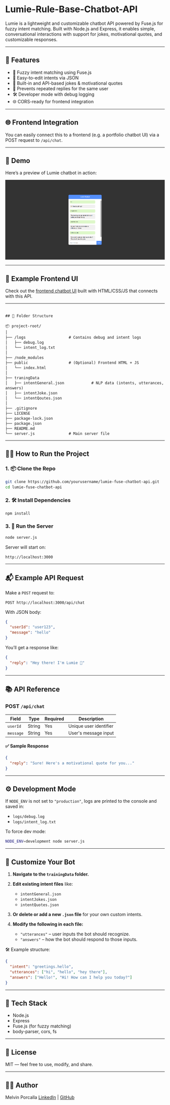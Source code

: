 # Lumie-Rule-Base-Chatbot-API
Lumie is a lightweight and customizable chatbot API powered by Fuse.js for fuzzy intent matching. Built with Node.js and Express, it enables simple, conversational interactions with support for jokes, motivational quotes, and customizable responses.

---

## 🚀 Features

* 🎯 Fuzzy intent matching using Fuse.js
* 🤖 Easy-to-edit intents via JSON
* 📜 Built-in and API-based jokes & motivational quotes
* 🔁 Prevents repeated replies for the same user
* 🛠️ Developer mode with debug logging
* 🌐 CORS-ready for frontend integration

---

## 🌐 Frontend Integration

You can easily connect this to a frontend (e.g. a portfolio chatbot UI) via a POST request to `/api/chat`.

---

## 📸 Demo

Here’s a preview of Lumie chatbot in action:

![Chatbot Demo](public/lumie-ui.png)

---

## 💬 Example Frontend UI

Check out the [frontend chatbot UI](https://github.com/yourusername/lumie-chat-ui) built with HTML/CSS/JS that connects with this API.

---

```text

## 📁 Folder Structure

📦 project-root/
│
├── /logs                   # Contains debug and intent logs
│   ├── debug.log
│   └── intent_log.txt
│
├── /node_modules
├── public                  # (Optional) Frontend HTML + JS
│   └── index.html        
│
├── traningData
│   ├── intentGeneral.json            # NLP data (intents, utterances, answers)
│   ├── intentJoke.json
│   └── intentQoutes.json
│
├── .gitignore
├── LICENSE
├── package-lock.json
├── package.json
├── README.md
└── server.js               # Main server file

```

---

## 🧑‍💻 How to Run the Project

### 1. 📦 Clone the Repo

```bash
git clone https://github.com/yourusername/lumie-fuse-chatbot-api.git
cd lumie-fuse-chatbot-api
````

### 2. 🛠️ Install Dependencies

```bash
npm install
```

### 3. 🧪 Run the Server

```bash
node server.js
```

Server will start on:

```
http://localhost:3000
```

---

## 📬 Example API Request

Make a `POST` request to:

```
POST http://localhost:3000/api/chat
```

With JSON body:

```json
{
  "userId": "user123",
  "message": "hello"
}
```

You’ll get a response like:

```json
{
  "reply": "Hey there! I'm Lumie 👋"
}
```

---

## 📚 API Reference

### POST `/api/chat`

| Field     | Type   | Required | Description              |
|-----------|--------|----------|--------------------------|
| `userId`  | String | Yes      | Unique user identifier   |
| `message` | String | Yes      | User's message input     |

#### ✅ Sample Response
```json
{
  "reply": "Sure! Here's a motivational quote for you..."
}
```

---

## ⚙️ Development Mode

If `NODE_ENV` is not set to `"production"`, logs are printed to the console and saved in:

* `logs/debug.log`
* `logs/intent_log.txt`

To force dev mode:

```bash
NODE_ENV=development node server.js
```

---

## 📝 Customize Your Bot

1. **Navigate to the `trainingData` folder.**

2. **Edit existing intent files** like:

   * `intentGeneral.json`
   * `intentJokes.json`
   * `intentQuotes.json`

3. **Or delete or add a new `.json` file** for your own custom intents.

4. **Modify the following in each file:**

   * `"utterances"` – user inputs the bot should recognize.
   * `"answers"` – how the bot should respond to those inputs.

🛠️ Example structure:

```json
{
  "intent": "greetings.hello",
  "utterances": ["hi", "hello", "hey there"],
  "answers": ["Hello!", "Hi! How can I help you today?"]
}
```

---

## 🧠 Tech Stack

* Node.js
* Express
* Fuse.js (for fuzzy matching)
* body-parser, cors, fs

---

## 📜 License

MIT — feel free to use, modify, and share.

---

## 👨‍💻 Author

Melvin Porcalla
[LinkedIn](https://linkedin.com/in/melvin-porcalla-7012b9289/) | [GitHub](https://github.com/mvporcalla)

```
